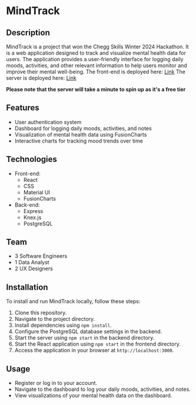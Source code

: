 # MindTrack

## Description
MindTrack is a project that won the Chegg Skills Winter 2024 Hackathon. It is a web application designed to track and visualize mental health data for users. The application provides a user-friendly interface for logging daily moods, activities, and other relevant information to help users monitor and improve their mental well-being.
The front-end is deployed here: [Link](https://hackatonwinter24-3wha.onrender.com)
The server is deployed here: [Link](https://hackatonwinter24-3wha.onrender.com)

**Please note that the server will take a minute to spin up as it's a free tier**


## Features
- User authentication system
- Dashboard for logging daily moods, activities, and notes
- Visualization of mental health data using FusionCharts
- Interactive charts for tracking mood trends over time

## Technologies
- Front-end:
  - React
  - CSS
  - Material UI
  - FusionCharts
- Back-end:
  - Express
  - Knex.js
  - PostgreSQL

## Team
- 3 Software Engineers
- 1 Data Analyst
- 2 UX Designers

## Installation
To install and run MindTrack locally, follow these steps:
1. Clone this repository.
2. Navigate to the project directory.
3. Install dependencies using `npm install`.
4. Configure the PostgreSQL database settings in the backend.
5. Start the server using `npm start` in the backend directory.
6. Start the React application using `npm start` in the frontend directory.
7. Access the application in your browser at `http://localhost:3000`.

## Usage
- Register or log in to your account.
- Navigate to the dashboard to log your daily moods, activities, and notes.
- View visualizations of your mental health data on the dashboard.
